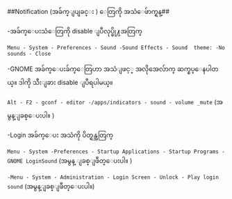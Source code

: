 ##Notification (အခ်က္ျပျခင္း ) ေတြကို အသံေဖ်ာက္ရန္##

-အခ်က္ေပးသံေတြကို disable ျပဳလုပ္ဖို႔အတြက္

	Menu - System - Preferences - Sound -Sound Effects - Sound 	theme: -No sounds - Close

-GNOME အခ်က္ေပးခ်က္ေတြဟာ အသံျဖင့္ အလိုအေလ်ာက္ ဆက္စပ္ေနပါတယ္။ ဒါကို သီးျခား disable ျပဳရပါမယ္။
	
`Alt - F2 - gconf - editor -/apps/indicators - sound - volume _mute` (အမွန္ျခစ္ေပးပါ။ )

-Login အခ်က္ေပး အသံကို ပိတ္ရန္အတြက္

`Menu - System -Preferences - Startup Applications - Startup Programs - GNOME LoginSound` (အမွန္ ျခစ္ျဖဳတ္ေပးပါ။ ) 

`-Menu - System - Administration - Login Screen - Unlock - Play login sound` (အမွန္ျခစ္ျဖဳတ္ေပးပါ။)
